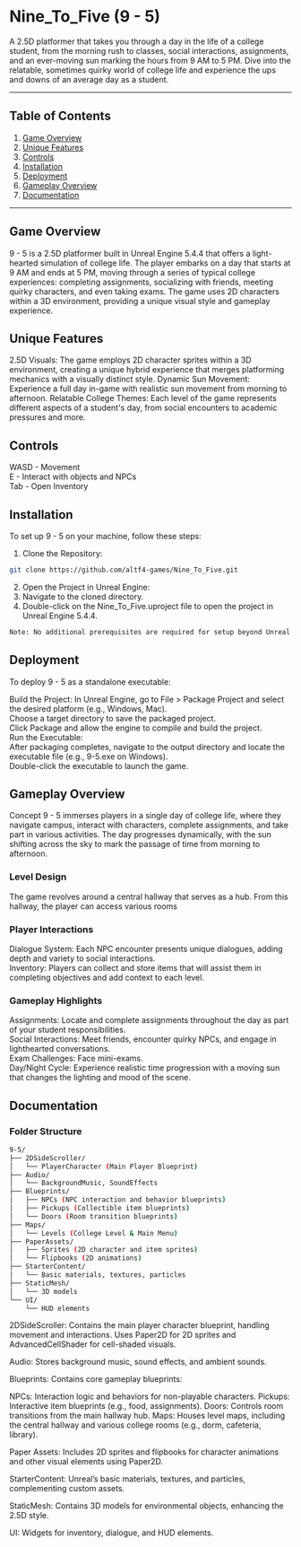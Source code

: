 # Nine_To_Five (9 - 5)

A 2.5D platformer that takes you through a day in the life of a college student, from the morning rush to classes, social interactions, assignments, and an ever-moving sun marking the hours from 9 AM to 5 PM. Dive into the relatable, sometimes quirky world of college life and experience the ups and downs of an average day as a student.

---

## Table of Contents
1. [Game Overview](#game-overview)
2. [Unique Features](#unique-features)
3. [Controls](#controls)
4. [Installation](#installation)
5. [Deployment](#deployment)
6. [Gameplay Overview](#gameplay-overview)
7. [Documentation](#documentation)

---

## Game Overview

9 - 5 is a 2.5D platformer built in Unreal Engine 5.4.4 that offers a light-hearted simulation of college life. The player embarks on a day that starts at 9 AM and ends at 5 PM, moving through a series of typical college experiences: completing assignments, socializing with friends, meeting quirky characters, and even taking exams. The game uses 2D characters within a 3D environment, providing a unique visual style and gameplay experience.

## Unique Features
2.5D Visuals: The game employs 2D character sprites within a 3D environment, creating a unique hybrid experience that merges platforming mechanics with a visually distinct style.
Dynamic Sun Movement: Experience a full day in-game with realistic sun movement from morning to afternoon.
Relatable College Themes: Each level of the game represents different aspects of a student's day, from social encounters to academic pressures and more.

## Controls
WASD - Movement <br>
E - Interact with objects and NPCs <br>
Tab - Open Inventory

## Installation
To set up 9 - 5 on your machine, follow these steps:

1. Clone the Repository: 
```bash
git clone https://github.com/altf4-games/Nine_To_Five.git
```
2. Open the Project in Unreal Engine: <br>
3. Navigate to the cloned directory. <br>
4. Double-click on the Nine_To_Five.uproject file to open the project in Unreal Engine 5.4.4. <br>
```bash
Note: No additional prerequisites are required for setup beyond Unreal Engine 5.4.4.
```

## Deployment
To deploy 9 - 5 as a standalone executable:

Build the Project:
In Unreal Engine, go to File > Package Project and select the desired platform (e.g., Windows, Mac). <br>
Choose a target directory to save the packaged project. <br>
Click Package and allow the engine to compile and build the project. <br>
Run the Executable: <br>
After packaging completes, navigate to the output directory and locate the executable file (e.g., 9-5.exe on Windows). <br>
Double-click the executable to launch the game. <br>

## Gameplay Overview
Concept
9 - 5 immerses players in a single day of college life, where they navigate campus, interact with characters, complete assignments, and take part in various activities. The day progresses dynamically, with the sun shifting across the sky to mark the passage of time from morning to afternoon.

### Level Design
The game revolves around a central hallway that serves as a hub. From this hallway, the player can access various rooms
### Player Interactions
Dialogue System: Each NPC encounter presents unique dialogues, adding depth and variety to social interactions. <br>
Inventory: Players can collect and store items that will assist them in completing objectives and add context to each level. <br>
### Gameplay Highlights
Assignments: Locate and complete assignments throughout the day as part of your student responsibilities. <br>
Social Interactions: Meet friends, encounter quirky NPCs, and engage in lighthearted conversations. <br>
Exam Challenges: Face mini-exams. <br>
Day/Night Cycle: Experience realistic time progression with a moving sun that changes the lighting and mood of the scene.


## Documentation
### Folder Structure
```bash
9-5/
├── 2DSideScroller/
│   └── PlayerCharacter (Main Player Blueprint)
├── Audio/
│   └── BackgroundMusic, SoundEffects
├── Blueprints/
│   ├── NPCs (NPC interaction and behavior blueprints)
│   ├── Pickups (Collectible item blueprints)
│   └── Doors (Room transition blueprints)
├── Maps/
│   └── Levels (College Level & Main Menu)
├── PaperAssets/
│   ├── Sprites (2D character and item sprites)
│   └── Flipbooks (2D animations)
├── StarterContent/
│   └── Basic materials, textures, particles
├── StaticMesh/
│   └── 3D models
└── UI/
    └── HUD elements
```
2DSideScroller: Contains the main player character blueprint, handling movement and interactions. Uses Paper2D for 2D sprites and AdvancedCellShader for cell-shaded visuals.

Audio: Stores background music, sound effects, and ambient sounds.

Blueprints: Contains core gameplay blueprints:

NPCs: Interaction logic and behaviors for non-playable characters.
Pickups: Interactive item blueprints (e.g., food, assignments).
Doors: Controls room transitions from the main hallway hub.
Maps: Houses level maps, including the central hallway and various college rooms (e.g., dorm, cafeteria, library).

Paper Assets: Includes 2D sprites and flipbooks for character animations and other visual elements using Paper2D.

StarterContent: Unreal’s basic materials, textures, and particles, complementing custom assets.

StaticMesh: Contains 3D models for environmental objects, enhancing the 2.5D style.

UI: Widgets for inventory, dialogue, and HUD elements.
